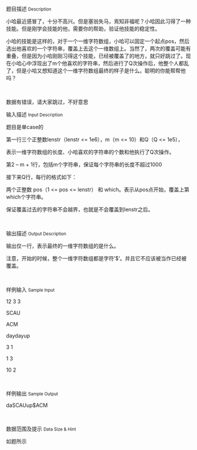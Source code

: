 <div class="panel panel-default">
<div class="area-title">
<span>
题目描述
<small>Description</small>
</span></div>
<div class="panel-body">

<p><span style="">小哈最近感冒了，十分不高兴。但是塞翁失马，焉知非福呢？小哈因此习得了一种技能。但是刚学会技能的他，需要你的帮助，验证他技能的稳定性。</span></p><p><span style="">小哈的技能是这样的，对于一个一维字符数组，小哈可以固定一个起点</span>pos<span style="">，然后选出他喜欢的一个字符串，覆盖上去这个一维数组上。当然了，两次的覆盖可能有重叠，但是因为小哈刚刚习得这个技能，已经被覆盖了的地方，就只好跳过了。现在小哈心中浮现出了</span>m<span style="">个他喜欢的字符串，然后进行了</span>Q<span style="">次操作后，他整个人都乱了，但是小哈又想知道这个一维字符数组最终的样子是什么。聪明的你能帮帮他吗？</span></p><p><br></p><p>数据有错误，请大家跳过，不好意思</p>

</div>
</div>

<div class="panel panel-default">
<div class="area-title">
<span>
输入描述
<small>Input Description</small>
</span></div>
<div class="panel-body">
<p><span style="">题目是单</span>case<span style="">的</span></p><p><span style="">第一行三个正整数</span>lenstr<span style="">（</span>lenstr &lt;= 1e6<span style="">），</span>m<span style="">（</span>m &lt;= 10<span style="">）和</span>Q<span style="">（</span>Q &lt;= 1e5<span style="">），</span></p><p><span style="">表示一维字符数组的长度、小哈喜欢的字符串的个数和他执行了</span>Q<span style="">次操作。</span></p><p><span style="">第</span>2 – m + 1<span style="">行，包括</span>m<span style="">个字符串，保证每个字符串的长度不超过</span>1000</p><p><span style="">接下来</span>Q<span style="">行，每行的格式如下：</span></p><p><span style="">两个正整数</span> pos<span style="">（</span>1 &lt;= pos &lt;= lenstr<span style="">）</span> <span style="">和</span> which<span style="">。表示从</span>pos<span style="">点开始，覆盖上第</span>which<span style="">个字符串。</span></p><p><span style="">保证覆盖过去的字符串不会越界，也就是不会覆盖到</span>lenstr<span style="">之后。</span></p><p><br></p>

</div>
</div>
<div  class="panel panel-default">
<div class="area-title">
<span>
输出描述
<small>Output Description</small>
</span></div>
<div class="panel-body">

<p><span style="font-family: 宋体">输出仅一行，表示最终的一维字符数组的是什么。</span></p><p><span style="font-family: 宋体">注意，开始的时候，整个一维字符数组都是字符</span>’$’<span style="font-family:宋体">。并且它不应该被当作已经被覆盖。</span></p><p><br/></p>

</div>
</div>


<div class="panel panel-default">
<div class="area-title">
<span>
样例输入
<small>Sample Input</small>
</span></div>
<div class="panel-body">
<p>12 3 3</p><p>SCAU</p><p>ACM</p><p>daydayup</p><p>3 1</p><p>1 3</p><p>10 2</p><p><br></p>

</div>
</div>

<div class="panel panel-default">
<div class="area-title">
<span>
样例输出
<small>Sample Output</small>
</span></div>
<div class="panel-body">
<p>daSCAUup$ACM</p><p><br></p>

</div>
</div>

<div class="panel panel-default">
<div class="area-title">
<span>
数据范围及提示
<small>Data Size & Hint</small>
</span></div>
<div class="panel-body">
<p><span style="font-family: Arial, sans-serif;"><span style="">如题所示</span></span></p>
</div>
</div>